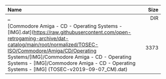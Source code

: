 |Name|Size|
|:---|---:|
|[..](../index.html)|DIR|
|[Commodore Amiga - CD - Operating Systems - [IMG].dat](https://raw.githubusercontent.com/open-retrogaming-archive/dat-catalog/main/root/normalized/TOSEC-ISO/Commodore/Amiga/CD/Operating Systems/[IMG]/Commodore Amiga - CD - Operating Systems - [IMG]/Commodore Amiga - CD - Operating Systems - [IMG] (TOSEC-v2019-09-07_CM).dat)|3373|
